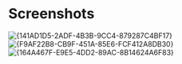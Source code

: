# Screenshots
![{141AD1D5-2ADF-4B3B-9CC4-879287C4BF17}](https://github.com/user-attachments/assets/9888db9a-d911-4f10-ada8-6b1a2eb22c8c)
![{F9AF22B8-CB9F-451A-85E6-FCF412A8DB30}](https://github.com/user-attachments/assets/4cda0b79-c195-4b6a-bfc4-8bd870861e50)
![{164A467F-E9E5-4DD2-89AC-8B14624A6F83}](https://github.com/user-attachments/assets/be559b5e-688d-494d-8adb-9e7477a2cee5)




